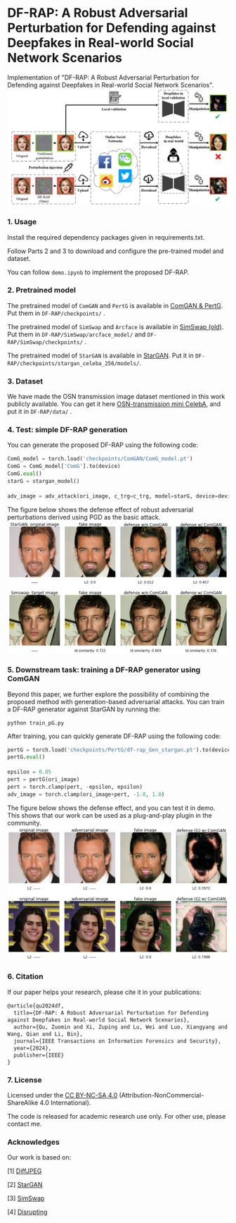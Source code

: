 # DF-RAP: A Robust Adversarial Perturbation for Defending against Deepfakes in Real-world Social Network Scenarios
Implementation of "DF-RAP: A Robust Adversarial Perturbation for Defending against Deepfakes in Real-world Social Network Scenarios".
<img src="images\Real-world Scenarios.png" alt="Real-world Scenarios" style="zoom:67%;" />

### 1. Usage
Install the required dependency packages given in requirements.txt.

Follow Parts 2 and 3 to download and configure the pre-trained model and dataset.

You can follow `demo.ipynb` to implement the proposed DF-RAP.

### 2. Pretrained model 

The pretrained model of `ComGAN` and `PertG` is available in [ComGAN & PertG](https://drive.google.com/file/d/18opqlLzn5MCTboKkwcq58sSdkxKE3WOU/view?usp=drive_link). Put them in `DF-RAP/checkpoints/`  .

The pretrained model of `SimSwap` and `Arcface` is available in [SimSwap (old)](https://drive.google.com/drive/folders/1tGqLa87UogpMoDbzthsclIcL52-jHbk_?usp=drive_link). Put them in `DF-RAP/SimSwap/arcface_model/`  and  `DF-RAP/SimSwap/checkpoints/` .

The pretrained model of `StarGAN` is available in [StarGAN](https://www.dropbox.com/s/zdq6roqf63m0v5f/celeba-256x256-5attrs.zip?dl=0). Put it in `DF-RAP/checkpoints/stargan_celeba_256/models/`.


### 3. Dataset
We have made the OSN transmission image dataset mentioned in this work publicly available. You can get it here [OSN-transmission mini CelebA](https://github.com/ZOMIN28/OSN-transmission_mini_CelebA), and put it in `DF-RAP/data/` .

### 4. Test: simple DF-RAP generation
You can generate the proposed DF-RAP using the following code:
```python
ComG_model = torch.load('checkpoints/ComGAN/ComG_model.pt')
ComG = ComG_model['ComG'].to(device)
ComG.eval()
starG = stargan_model()

adv_image = adv_attack(ori_image, c_trg=c_trg, model=starG, device=device, faketype="StarGAN", ComG=ComG, comgan=True)
```

The figure below shows the defense effect of robust adversarial perturbations derived using PGD as the basic attack.
<img src="images\output.png" alt="output" style="zoom:67%;" />

### 5. Downstream task: training a DF-RAP generator using ComGAN
Beyond this paper, we further explore the possibility of combining the proposed method with generation-based adversarial attacks. You can train a DF-RAP generator against StarGAN by running the:
```
python train_pG.py
```
After training, you can quickly generate DF-RAP using the following code:
```python
pertG = torch.load('checkpoints/PertG/df-rap_Gen_stargan.pt').to(device)
pertG.eval()

epsilon = 0.05
pert = pertG(ori_image)
pert = torch.clamp(pert, -epsilon, epsilon)
adv_image = torch.clamp(ori_image+pert, -1.0, 1.0)
```

The figure below shows the defense effect, and you can test it in demo. This shows that our work can be used as a plug-and-play plugin in the community.
<img src="images\output2.png" alt="output2" style="zoom:67%;" />

### 6. Citation
If our paper helps your research, please cite it in your publications:
```
@article{qu2024df,
  title={DF-RAP: A Robust Adversarial Perturbation for Defending against Deepfakes in Real-world Social Network Scenarios},
  author={Qu, Zuomin and Xi, Zuping and Lu, Wei and Luo, Xiangyang and Wang, Qian and Li, Bin},
  journal={IEEE Transactions on Information Forensics and Security},
  year={2024},
  publisher={IEEE}
}
```
### 7. License
Licensed under the [CC BY-NC-SA 4.0](https://creativecommons.org/licenses/by-nc-sa/4.0/?spm=a2c22.12281978.0.0.3e4732ffcOYDZo) (Attribution-NonCommercial-ShareAlike 4.0 International).

The code is released for academic research use only. For other use, please contact me.

### Acknowledges

Our work is based on:

[1] [DiffJPEG](https://github.com/mlomnitz/DiffJPEG)

[2] [StarGAN](https://github.com/yunjey/stargan)

[3] [SimSwap](https://github.com/neuralchen/SimSwap)

[4] [Disrupting](https://github.com/natanielruiz/disrupting-deepfakes)
